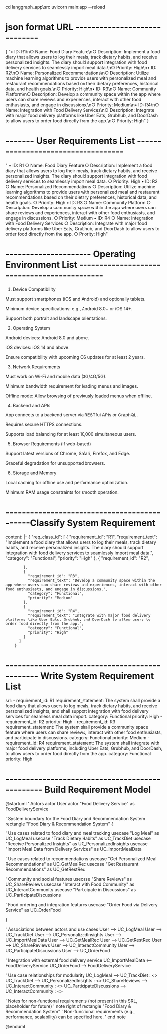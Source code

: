 cd  langgraph_app\src
uvicorn main:app --reload


# json format URL -----------------------------
{
  "• ID: R1\n○ Name: Food Diary Feature\n○ Description: Implement a food diary that allows users to log their meals, track dietary habits, and receive personalized insights. The diary should support integration with food delivery services to seamlessly import meal data.\n○ Priority: High\n• ID: R2\n○ Name: Personalized Recommendations\n○ Description: Utilize machine learning algorithms to provide users with personalized meal and restaurant recommendations based on their dietary preferences, historical data, and health goals.\n○ Priority: High\n• ID: R3\n○ Name: Community Platform\n○ Description: Develop a community space within the app where users can share reviews and experiences, interact with other food enthusiasts, and engage in discussions.\n○ Priority: Medium\n• ID: R4\n○ Name: Integration with Food Delivery Services\n○ Description: Integrate with major food delivery platforms like Uber Eats, Grubhub, and DoorDash to allow users to order food directly from the app.\n○ Priority: High"
}

# ------- User Requirements List -----------------------------------
"
• ID: R1
○ Name: Food Diary Feature
○ Description: Implement a food diary that allows users to log their meals, track
dietary habits, and receive personalized insights. The diary should support
integration with food delivery services to seamlessly import meal data.
○ Priority: High
• ID: R2
○ Name: Personalized Recommendations
○ Description: Utilize machine learning algorithms to provide users with
personalized meal and restaurant recommendations based on their dietary
preferences, historical data, and health goals.
○ Priority: High
• ID: R3
○ Name: Community Platform
○ Description: Develop a community space within the app where users can share
reviews and experiences, interact with other food enthusiasts, and engage in
discussions.
○ Priority: Medium
• ID: R4
○ Name: Integration with Food Delivery Services
○ Description: Integrate with major food delivery platforms like Uber Eats,
Grubhub, and DoorDash to allow users to order food directly from the app.
○ Priority: High"
# --------------------- Operating Environment List --------------------------------------------
1. Device Compatibility

Must support smartphones (iOS and Android) and optionally tablets.

Minimum device specifications: e.g., Android 8.0+ or iOS 14+.

Support both portrait and landscape orientations.

2. Operating System

Android devices: Android 8.0 and above.

iOS devices: iOS 14 and above.

Ensure compatibility with upcoming OS updates for at least 2 years.

3. Network Requirements

Must work on Wi-Fi and mobile data (3G/4G/5G).

Minimum bandwidth requirement for loading menus and images.

Offline mode: Allow browsing of previously loaded menus when offline.

4. Backend and APIs

App connects to a backend server via RESTful APIs or GraphQL.

Requires secure HTTPS connections.

Supports load balancing for at least 10,000 simultaneous users.

5. Browser Requirements (if web-based)

Support latest versions of Chrome, Safari, Firefox, and Edge.

Graceful degradation for unsupported browsers.

6. Storage and Memory

Local caching for offline use and performance optimization.

Minimum RAM usage constraints for smooth operation.


# --------------------------------------------Classify System Requirement 
content: |-
        {
          "req_class_id": [
            {
              "requirement_id": "R1",
              "requirement_text": "Implement a food diary that allows users to log their meals, track dietary habits, and receive personalized insights. The diary should support integration with food delivery services to seamlessly import meal data.",
              "category": "Functional",
              "priority": "High"
            },
            {
              "requirement_id": "R2",

            },
            {
              "requirement_id": "R3",
              "requirement_text": "Develop a community space within the app where users can share reviews and experiences, interact with other food enthusiasts, and engage in discussions.",
              "category": "Functional",
              "priority": "Medium"
            },
            {
              "requirement_id": "R4",
              "requirement_text": "Integrate with major food delivery platforms like Uber Eats, Grubhub, and DoorDash to allow users to order food directly from the app.",
              "category": "Functional",
              "priority": "High"
            }
          ]
        }

# ---------------------------------------------- Write System Requirement List 
srl:
          - requirement_id: R1
            requirement_statement: The system shall provide a food diary that allows users to log meals, track dietary habits, and receive personalized insights, and shall support integration with food delivery services for seamless meal data import.
            category: Functional
            priority: High
          - requirement_id: R2
            priority: High
          - requirement_id: R3
            requirement_statement: The system shall provide a community space feature where users can share reviews, interact with other food enthusiasts, and participate in discussions.
            category: Functional
            priority: Medium
          - requirement_id: R4
            requirement_statement: The system shall integrate with major food delivery platforms, including Uber Eats, Grubhub, and DoorDash, to allow users to order food directly from the app.
            category: Functional
            priority: High


# ----------------------------------------------- Build Requirement Model 


@startuml
' Actors
actor User
actor "Food Delivery Service" as FoodDeliveryService


' System boundary for the Food Diary and Recommendation System
rectangle "Food Diary & Recommendation System" {


' Use cases related to food diary and meal tracking
usecase "Log Meal" as UC_LogMeal
usecase "Track Dietary Habits" as UC_TrackDiet
usecase "Receive Personalized Insights" as UC_PersonalizedInsights
usecase "Import Meal Data from Delivery Services" as UC_ImportMealData


' Use cases related to recommendations
usecase "Get Personalized Meal Recommendations" as UC_GetMealRec
usecase "Get Restaurant Recommendations" as UC_GetRestRec


' Community and social features
usecase "Share Reviews" as UC_ShareReviews
usecase "Interact with Food Community" as UC_InteractCommunity
usecase "Participate in Discussions" as UC_ParticipateDiscussions


' Food ordering and integration features
usecase "Order Food via Delivery Service" as UC_OrderFood


}


' Associations between actors and use cases
User --> UC_LogMeal
User --> UC_TrackDiet
User --> UC_PersonalizedInsights
User --> UC_ImportMealData
User --> UC_GetMealRec
User --> UC_GetRestRec
User --> UC_ShareReviews
User --> UC_InteractCommunity
User --> UC_ParticipateDiscussions
User --> UC_OrderFood


' Integration with external food delivery service
UC_ImportMealData <-- FoodDeliveryService
UC_OrderFood --> FoodDeliveryService


' Use case relationships for modularity
UC_LogMeal --> UC_TrackDiet : <>
UC_TrackDiet --> UC_PersonalizedInsights : <>
UC_ShareReviews --> UC_InteractCommunity : <>
UC_ParticipateDiscussions --> UC_InteractCommunity : <>


' Notes for non-functional requirements (not present in this SRL, placeholder for future)
' note right of rectangle "Food Diary & Recommendation System"
'   Non-functional requirements (e.g., performance, scalability) can be specified here.
' end note


@enduml